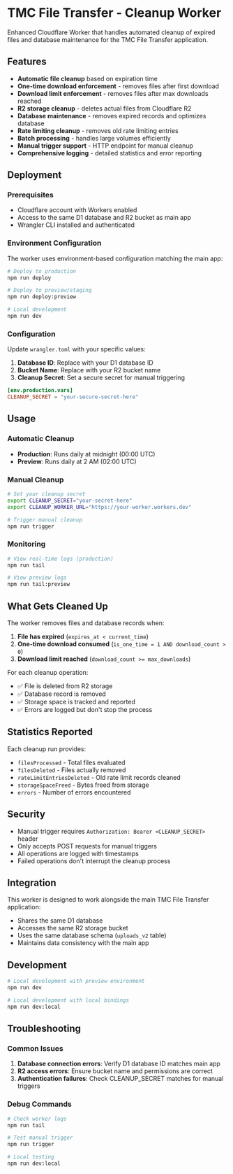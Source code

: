 # TMC File Transfer - Cleanup Worker

Enhanced Cloudflare Worker that handles automated cleanup of expired files and database maintenance for the TMC File Transfer application.

## Features

- **Automatic file cleanup** based on expiration time
- **One-time download enforcement** - removes files after first download
- **Download limit enforcement** - removes files after max downloads reached
- **R2 storage cleanup** - deletes actual files from Cloudflare R2
- **Database maintenance** - removes expired records and optimizes database
- **Rate limiting cleanup** - removes old rate limiting entries
- **Batch processing** - handles large volumes efficiently
- **Manual trigger support** - HTTP endpoint for manual cleanup
- **Comprehensive logging** - detailed statistics and error reporting

## Deployment

### Prerequisites
- Cloudflare account with Workers enabled
- Access to the same D1 database and R2 bucket as main app
- Wrangler CLI installed and authenticated

### Environment Configuration

The worker uses environment-based configuration matching the main app:

```bash
# Deploy to production
npm run deploy

# Deploy to preview/staging
npm run deploy:preview

# Local development
npm run dev
```

### Configuration

Update `wrangler.toml` with your specific values:

1. **Database ID**: Replace with your D1 database ID
2. **Bucket Name**: Replace with your R2 bucket name  
3. **Cleanup Secret**: Set a secure secret for manual triggering

```toml
[env.production.vars]
CLEANUP_SECRET = "your-secure-secret-here"
```

## Usage

### Automatic Cleanup
- **Production**: Runs daily at midnight (00:00 UTC)
- **Preview**: Runs daily at 2 AM (02:00 UTC) 

### Manual Cleanup
```bash
# Set your cleanup secret
export CLEANUP_SECRET="your-secret-here"
export CLEANUP_WORKER_URL="https://your-worker.workers.dev"

# Trigger manual cleanup
npm run trigger
```

### Monitoring
```bash
# View real-time logs (production)
npm run tail

# View preview logs  
npm run tail:preview
```

## What Gets Cleaned Up

The worker removes files and database records when:

1. **File has expired** (`expires_at < current_time`)
2. **One-time download consumed** (`is_one_time = 1 AND download_count > 0`)  
3. **Download limit reached** (`download_count >= max_downloads`)

For each cleanup operation:
- ✅ File is deleted from R2 storage
- ✅ Database record is removed
- ✅ Storage space is tracked and reported
- ✅ Errors are logged but don't stop the process

## Statistics Reported

Each cleanup run provides:
- `filesProcessed` - Total files evaluated
- `filesDeleted` - Files actually removed  
- `rateLimitEntriesDeleted` - Old rate limit records cleaned
- `storageSpaceFreed` - Bytes freed from storage
- `errors` - Number of errors encountered

## Security

- Manual trigger requires `Authorization: Bearer <CLEANUP_SECRET>` header
- Only accepts POST requests for manual triggers
- All operations are logged with timestamps
- Failed operations don't interrupt the cleanup process

## Integration

This worker is designed to work alongside the main TMC File Transfer application:
- Shares the same D1 database
- Accesses the same R2 storage bucket
- Uses the same database schema (`uploads_v2` table)
- Maintains data consistency with the main app

## Development

```bash
# Local development with preview environment
npm run dev

# Local development with local bindings
npm run dev:local
```

## Troubleshooting

### Common Issues

1. **Database connection errors**: Verify D1 database ID matches main app
2. **R2 access errors**: Ensure bucket name and permissions are correct
3. **Authentication failures**: Check CLEANUP_SECRET matches for manual triggers

### Debug Commands
```bash
# Check worker logs
npm run tail

# Test manual trigger
npm run trigger

# Local testing
npm run dev:local
```